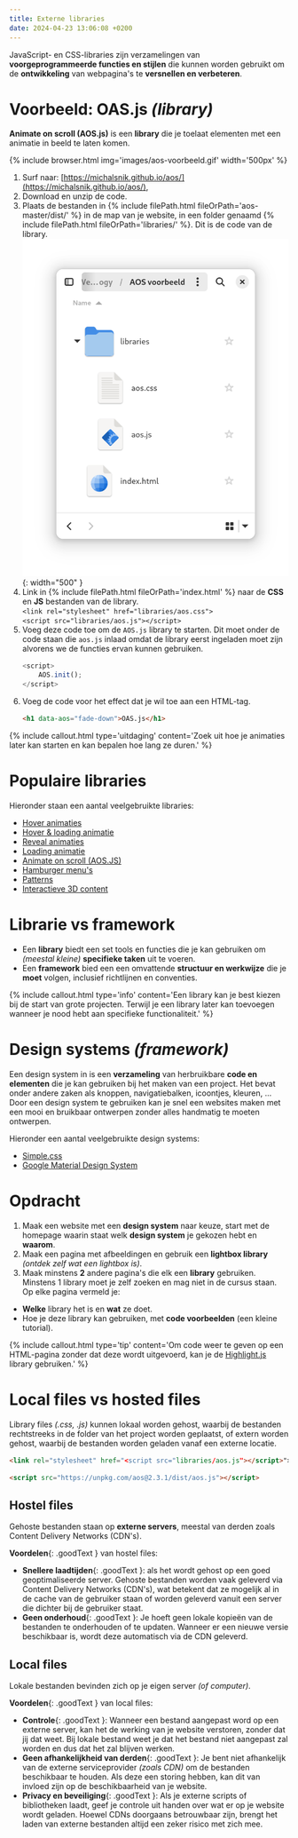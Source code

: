 ```yaml
---
title: Externe libraries
date: 2024-04-23 13:06:08 +0200
---
```


JavaScript- en CSS-libraries zijn verzamelingen van **voorgeprogrammeerde functies en stijlen** die kunnen worden gebruikt om de **ontwikkeling** van webpagina's te **versnellen en verbeteren**.

# Voorbeeld: OAS.js *(library)*

**Animate on scroll (AOS.js)** is een **library** die je toelaat elementen met een animatie in beeld te laten komen.

{% include browser.html img='images/aos-voorbeeld.gif' width='500px' %}

1. Surf naar: [https://michalsnik.github.io/aos/](https://michalsnik.github.io/aos/),
2. Download en unzip de code.
3. Plaats de bestanden in {% include filePath.html fileOrPath='aos-master/dist/' %} in de map van je website, in een folder genaamd {% include filePath.html fileOrPath='libraries/' %}. Dit is de code van de library.  
    ![](images/lib-folder.png){: width="500" }
4. Link in {% include filePath.html fileOrPath='index.html' %} naar de **CSS** en **JS** bestanden van de library.  
    `<link rel="stylesheet" href="libraries/aos.css">`  
    `<script src="libraries/aos.js"></script>`
5. Voeg deze code toe om de `AOS.js` library te starten. Dit moet onder de code staan die `aos.js` inlaad omdat de library eerst ingeladen moet zijn alvorens we de functies ervan kunnen gebruiken.
    ```javascript
    <script>
        AOS.init();
    </script>
    ```
6. Voeg de code voor het effect dat je wil toe aan een HTML-tag.
    ```html
    <h1 data-aos="fade-down">OAS.js</h1>
    ```

{% include callout.html type='uitdaging' content='Zoek uit hoe je animaties later kan starten en kan bepalen hoe lang ze duren.' %}

# Populaire libraries

Hieronder staan een aantal veelgebruikte libraries:
- [Hover animaties](http://ianlunn.github.io/Hover/)
- [Hover & loading animatie](https://www.csswand.dev/)
- [Reveal animaties](https://www.minimamente.com/project/magic/)
- [Loading animatie](https://nzbin.github.io/three-dots/)
- [Animate on scroll (AOS.JS)](https://michalsnik.github.io/aos/)
- [Hamburger menu's](https://jonsuh.com/hamburgers/)
- [Patterns](https://bansal.io/)
- [Interactieve 3D content](https://threejs.org/)

# Librarie vs framework

- Een **library** biedt een set tools en functies die je kan gebruiken om *(meestal kleine)* **specifieke taken** uit te voeren.
- Een **framework** bied een een omvattende **structuur en werkwijze** die je **moet** volgen, inclusief richtlijnen en conventies.

{% include callout.html type='info' content='Een library kan je best kiezen bij de start van grote projecten. Terwijl je een library later kan toevoegen wanneer je nood hebt aan specifieke functionaliteit.' %}

# Design systems *(framework)*

Een design system in is een **verzameling** van herbruikbare **code en elementen** die je kan gebruiken bij het maken van een project. Het bevat onder andere zaken als knoppen, navigatiebalken, icoontjes, kleuren, ...  
Door een design system te gebruiken kan je snel een websites maken met een mooi en bruikbaar ontwerpen zonder alles handmatig te moeten ontwerpen.

Hieronder een aantal veelgebruikte design systems:
- [Simple.css](https://simplecss.org/)
- [Google Material Design System](https://materializecss.com/)

# Opdracht

1. Maak een website met een **design system** naar keuze, start met de homepage waarin staat welk **design system** je gekozen hebt en **waarom**. 
2. Maak een pagina met afbeeldingen en gebruik een **lightbox library** *(ontdek zelf wat een lightbox is)*.
3. Maak minstens **2** andere pagina's die elk een **library** gebruiken.  
    Minstens 1 library moet je zelf zoeken en mag niet in de cursus staan.  
    Op elke pagina vermeld je:
- **Welke** library het is en **wat** ze doet.
- Hoe je deze library kan gebruiken, met **code voorbeelden** (een kleine tutorial).

{% include callout.html type='tip' content='Om code weer te geven op een HTML-pagina zonder dat deze wordt uitgevoerd, kan je de [Highlight.js](https://highlightjs.org/) library gebruiken.' %}

# Local files vs hosted files

Library files *(.css, .js)* kunnen lokaal worden gehost, waarbij de bestanden rechtstreeks in de folder van het project worden geplaatst, of extern worden gehost, waarbij de bestanden worden geladen vanaf een externe locatie. 

```html
<link rel="stylesheet" href="<script src="libraries/aos.js"></script>">
```
```html
<script src="https://unpkg.com/aos@2.3.1/dist/aos.js"></script>
```

## Hostel files

Gehoste bestanden staan op **externe servers**, meestal van derden zoals Content Delivery Networks (CDN's).

**Voordelen**{: .goodText } van hostel files:

- **Snellere laadtijden**{: .goodText }: als het wordt gehost op een goed geoptimaliseerde server. Gehoste bestanden worden vaak geleverd via Content Delivery Networks (CDN's), wat betekent dat ze mogelijk al in de cache van de gebruiker staan of worden geleverd vanuit een server die dichter bij de gebruiker staat.
- **Geen onderhoud**{: .goodText }: Je hoeft geen lokale kopieën van de bestanden te onderhouden of te updaten. Wanneer er een nieuwe versie beschikbaar is, wordt deze automatisch via de CDN geleverd.

## Local files

Lokale bestanden bevinden zich op je eigen server *(of computer)*.

**Voordelen**{: .goodText } van local files:

- **Controle**{: .goodText }: Wanneer een bestand aangepast word op een externe server, kan het de werking van je website verstoren, zonder dat jij dat weet. Bij lokale bestand weet je dat het bestand niet aangepast zal worden en dus dat het zal blijven werken.
- **Geen afhankelijkheid van derden**{: .goodText }: Je bent niet afhankelijk van de externe serviceprovider *(zoals CDN)* om de bestanden beschikbaar te houden. Als deze een storing hebben, kan dit van invloed zijn op de beschikbaarheid van je website.
- **Privacy en beveiliging**{: .goodText }: Als je externe scripts of bibliotheken laadt, geef je controle uit handen over wat er op je website wordt geladen. Hoewel CDNs doorgaans betrouwbaar zijn, brengt het laden van externe bestanden altijd een zeker risico met zich mee.